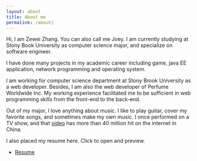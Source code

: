 ```yaml
---
layout: about
title: About me
permalink: /about/
---
```


Hi, I am Zewei Zhang. You can also call me Joey. I am currently studying at Stony Book University as computer science major, and specialize on software engineer.

I have done many projects in my academic career including game, java EE application, network programming and operating system.

I am working for computer science department at Stony Brook University as a web developer. Besides, I am also the web developer of Perfume Worldwide Inc. My working experience facilitated me to be sufficient in web programming skills from the front-end to the back-end.

Out of my major, I love anything about music. I like to play guitar, cover my favorite songs, and sometimes make my own music. I once performed on a TV show, and that [video][video] has more than 40 million hit on the internet in China.

I also placed my resume here. Click to open and preview.


* [Resume][Resume]





[Resume]: {{site.baseurl}}/resume.pdf
[video]: http://www.iqiyi.com/v_19rrlb09qc.html#vfrm=2-3-0-1
